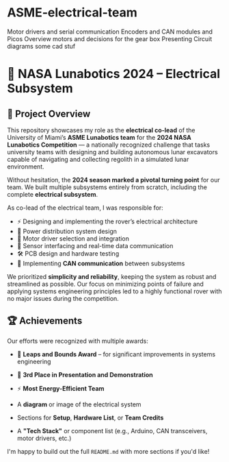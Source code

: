 # ASME-electrical-team
Motor drivers and serial communication
Encoders and CAN modules and Picos 
Overview
motors and decisions for the gear box
Presenting Circuit diagrams 
some cad stuf

# 🚀 NASA Lunabotics 2024 – Electrical Subsystem

## 📌 Project Overview

This repository showcases my role as the **electrical co-lead** of the University of Miami’s **ASME Lunabotics team** for the **2024 NASA Lunabotics Competition** — a nationally recognized challenge that tasks university teams with designing and building autonomous lunar excavators capable of navigating and collecting regolith in a simulated lunar environment.

Without hesitation, the **2024 season marked a pivotal turning point** for our team. We built multiple subsystems entirely from scratch, including the complete **electrical subsystem**.

As co-lead of the electrical team, I was responsible for:

* ⚡ Designing and implementing the rover’s electrical architecture
* 🔌 Power distribution system design
* 🧠 Motor driver selection and integration
* 📡 Sensor interfacing and real-time data communication
* 🛠️ PCB design and hardware testing
* 🛜 Implementing **CAN communication** between subsystems

We prioritized **simplicity and reliability**, keeping the system as robust and streamlined as possible. Our focus on minimizing points of failure and applying systems engineering principles led to a highly functional rover with no major issues during the competition.

## 🏆 Achievements

Our efforts were recognized with multiple awards:

* 🏅 **Leaps and Bounds Award** – for significant improvements in systems engineering
* 🥉 **3rd Place in Presentation and Demonstration**
* ⚡ **Most Energy-Efficient Team**

* A **diagram** or image of the electrical system
* Sections for **Setup**, **Hardware List**, or **Team Credits**
* A **"Tech Stack"** or component list (e.g., Arduino, CAN transceivers, motor drivers, etc.)

I'm happy to build out the full `README.md` with more sections if you'd like!
